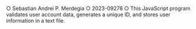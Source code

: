○ Sebastian Andrei P. Merdegia
○ 2023-09278
○ This JavaScript program validates user account data, generates a unique ID, and stores user information in a text file.  